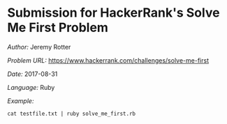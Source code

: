 # Submission for HackerRank's Solve Me First Problem 

*Author:* Jeremy Rotter

*Problem URL:* https://www.hackerrank.com/challenges/solve-me-first

*Date:* 2017-08-31

*Language:* Ruby

*Example:* 
```
cat testfile.txt | ruby solve_me_first.rb
```
